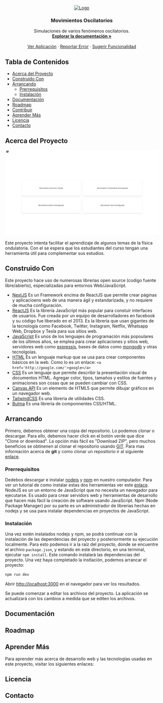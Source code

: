 <!-- LOGO DEL PROYECTO -->
<br />
<p align="center">
  <a href="https://fisica.app">
    <img src="https://fisica.app/iconoresorte.png" alt="Logo" width="80" height="80">
  </a>

  <h3 align="center">Movimientos Oscilatorios</h3>
  <p align="center">
     Simulaciones de varios fenómenos oscilatorios. 
    <br />
    <a href="https://github.com/iamzapata/movimientos-oscilatorios"><strong>Explorar la documentación »</strong></a>
    <br />
    <br />
    <a href="https://fisica.app/">Ver Aplicación</a>
    ·
    <a href="https://github.com/iamzapata/movimientos-oscilatorios/issues/new?assignees=&labels=&template=informe-de-error.md&title=%5BError%5D">Reportar Error</a>
    ·
    <a href="https://github.com/iamzapata/movimientos-oscilatorios/issues/new?assignees=&labels=&template=solicitud-de-funcionalidad.md&title=%5BMejora%5D">Sugerir Funcionalidad</a>
  </p>
</p>

<!-- TABLA DE CONTENIDOS -->
## Tabla de Contenidos

* [Acerca del Proyecto](#acerca-del-proyecto)
* [Construido Con](#construido-con)
* [Arrancando](#arrancando)
  * [Prerrequisitos](#prerrequisitos)
  * [Instalación](#instalación)
* [Documentación](#documentación)
* [Roadmap](#roadmap)
* [Contribuir](#contribuir)
* [Aprender Más](#aprender-mas)
* [Licencia](#licencia)
* [Contacto](#contacto)

## Acerca del Proyecto

[![Captura del Producto][captura-proyecto]](https://fisica.app)

Este proyecto intenta facilitar el aprendizaje de algunos temas de la física ondulatoria. Con el se espera que los estudiantes del curso tengan una herramienta útil para complementar sus estudios.

## Construido Con
Este proyecto hace uso de numerosas librerias open source (codigo fuente libre/abierto), especializadas para entornos Web/JavaScript. 

* [NextJS](https://nextjs.org)
Es un Framework encima de ReactJS que permite crear páginas y aplicacioens web de una manera ágil y estandarizada, y no requiere de mucha configuración.
* [ReactJS](https://es.reactjs.org)
Es la librería JavaScript más popular para constuir interfaces de usuarios. Fue creada por un equipo de desarrolladores en facebook y su código fue liberado en el 2013. Es la librería que usan gigantes de la tecnología como Facebook, Twitter, Instagram, Netflix, Whatsapp Web, Dropbox y Tesla para sus sitios web.
* [JavaScript](https://developer.mozilla.org/es/docs/Web/JavaScript)
Es unos de los lenguajes de programación más popoulares de los últimos años, se emplea para crear aplicaciones y sitios web, servidores web como [expressjs](https://expressjs.com/), bases de datos como [mongodb](https://www.mongodb.com/) y otras tecnolgoías.
* [HTML](https://developer.mozilla.org/es/docs/Web/HTML)
Es un lenguaje markup que se usa para crear componentes básicos en la web. Como lo es un enlace: `<a href='http://google.com/'>google</a>`
* [CSS](https://developer.mozilla.org/es/docs/Web/CSS)
Es un lenguaje que permite describir la presentación visual de documentos HTML. Agregar color, tipos, tamaños y estilos de fuentes y animaciones son cosas que se pueden cambiar con CSS.
* [Canvas API](https://developer.mozilla.org/es/docs/Web/HTML/Canvas)
Es un elemento de HTML5 que permite dibujar gráficos en un navegador web.
* [TailwindCSS](https://tailwindcss.com)
Es una libreria de utilidades CSS.
* [Bulma](https://bulma.io)
Es una librería de componnentes CSS/HTML.

## Arrancando

Primero, debemos obtener una copia del repositorio. Lo podemos clonar o descargar. Para ello, debemos hacer click en el botón verde que dice "Clone or download". La opción más fácil es "Download ZIP", pero muchos beneficios se obtinenen al clonar el repositorio usando <a href="https://rogerdudler.github.io/git-guide/index.es.html" target="_blank">GIT</a>. Para mas información acerca de **git** y como clonar un repositorio ir al siguiente <a href="https://desarrolloweb.com/articulos/git-clone-clonar-repositorio.html" target="_blank">enlace</a>. 

### Prerrequisitos

Dedebos descargar e instalar [nodejs](https://nodejs.org/es/download/) y [npm](https://www.npmjs.com/get-npm) en nuestro computador. Para ver un tutorial de como instalar estas dos herramientas ver este [enlace](https://tutobasico.com/instalar-nodejs-y-npm/). NodeJS es un un entorno de JavaScript que no necesita un navegador para ejecutarse. Es usado para crear servidors web y herramientas de desarrollo que hacen más fácil la creación de software usando JavaScript. Npm (Node Package Manager) por su parte es un administrador de librerias hechas en nodejs y se usa para instalar dependencias en proyectos de JavaScript. 

### Instalación

Una vez estén instalados nodejs y npm, se podrá continuar con la instalación de las dependencias del proyecto y posteriormente su ejecución localmente. Para esto podemos ir a la raíz del proyecto, donde se encuentre el archivo `package.json`, y estando en este directorio, en una terminal, ejecutar `npm install`. Este comando instalará las dependencias del proyecto. Una vez haya completado la instlación, podemos arrancar el proyecto:

```bash
npm run dev
```

Abrir [http://localhost:3000](http://localhost:3000) en el navegador para ver los resultados.

Se puede comenzar a editar los archivos del proyecto. La aplicación se actualizará con los cambios a medida que se editen los archivos.

## Documentación

## Roadmap

## Aprender Más

Para aprender más acerca de desarrollo web y las tecnologías usadas en este proyecto, visitar los siguientes enlaces: 



## Licencia

## Contacto

<!-- ENLACES / IMAGENES -->
<!-- https://www.markdownguide.org/basic-syntax/#reference-style-links -->
[captura-proyecto]: imagenes/proyecto.png

